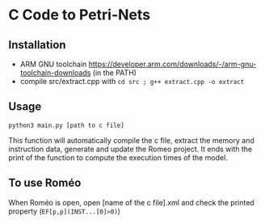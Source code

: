 # C Code to Petri-Nets

## Installation
- ARM GNU toolchain https://developer.arm.com/downloads/-/arm-gnu-toolchain-downloads (in the PATH)
- compile src/extract.cpp with `cd src ; g++ extract.cpp -o extract`

## Usage
`python3 main.py [path to c file]`

This function will automatically compile the c file, extract the memory and instruction data, generate and update the Romeo project. It ends with the print of the function to compute the execution times of the model.

## To use Roméo
When Roméo is open, open [name of the c file].xml and check the printed property (`EF[p,p](INST...[0]>0)`)
